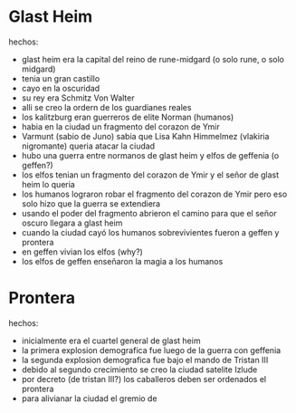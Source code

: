 # Glast Heim

hechos:

- glast heim era la capital del reino de rune-midgard (o solo rune, o solo midgard)
- tenia un gran castillo
- cayo en la oscuridad
- su rey era Schmitz Von Walter
- alli se creo la ordern de los guardianes reales
- los kalitzburg eran guerreros de elite Norman (humanos)
- habia en la ciudad un fragmento del corazon de Ymir 
- Varmunt (sabio de Juno) sabia que Lisa Kahn Himmelmez (vlakiria nigromante) queria atacar la ciudad
- hubo una guerra entre normanos de glast heim y elfos de geffenia (o geffen?)
- los elfos tenian un fragmento del corazon de Ymir y el señor de glast heim lo queria
- los humanos lograron robar el fragmento del corazon de Ymir pero eso solo hizo que la guerra se extendiera
- usando el poder del fragmento abrieron el camino para que el señor oscuro llegara a glast heim 
- cuando la ciudad cayó los humanos sobrevivientes fueron a geffen y prontera
- en geffen vivian los elfos (why?)
- los elfos de geffen enseñaron la magia a los humanos

# Prontera

hechos:

- inicialmente era el cuartel general de glast heim
- la primera explosion demografica fue luego de la guerra con geffenia
- la segunda explosion demografica fue bajo el mando de Tristan III
- debido al segundo crecimiento se creo la ciudad satelite Izlude
- por decreto (de tristan III?) los caballeros deben ser ordenados el prontera
- para alivianar la ciudad el gremio de 
